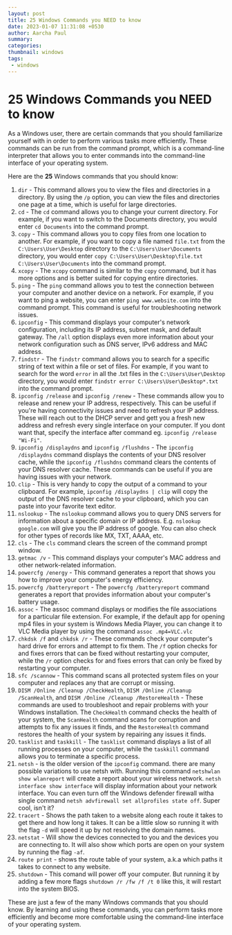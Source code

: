 ```yaml
---
layout: post
title: 25 Windows Commands you NEED to know
date: 2023-01-07 11:31:08 +0530
author: Aarcha Paul
summary: 
categories: 
thumbnail: windows
tags:
 - windows
---
```

# 25 Windows Commands you NEED to know

As a Windows user, there are certain commands that you should familiarize yourself with in order to perform various tasks more efficiently. These commands can be run from the command prompt, which is a command-line interpreter that allows you to enter commands into the command-line interface of your operating system.

Here are the **25** Windows commands that you should know:

 1. `dir` - This command allows you to view the files and directories in a directory. By using the `/p` option, you can view the files and directories one page at a time, which is useful for large directories.
 2. `cd` - The `cd` command allows you to change your current directory. For example, if you want to switch to the Documents directory, you would enter `cd Documents` into the command prompt.
 3. `copy` - This command allows you to copy files from one location to another. For example, if you want to copy a file named `file.txt` from the `C:\Users\User\Desktop` directory to the `C:\Users\User\Documents` directory, you would enter `copy C:\Users\User\Desktop\file.txt C:\Users\User\Documents` into the command prompt.
 4. `xcopy` - The `xcopy` command is similar to the `copy` command, but it has more options and is better suited for copying entire directories.
 5. `ping` - The `ping` command allows you to test the connection between your computer and another device on a network. For example, if you want to ping a website, you can enter `ping www.website.com` into the command prompt. This command is useful for troubleshooting network issues.    
 6. `ipconfig` - This command displays your computer's network configuration, including its IP address, subnet mask, and default gateway. The `/all` option displays even more information about your network configuration such as DNS server, IPv6 address and MAC address. 
 7. `findstr` - The `findstr` command allows you to search for a specific string of text within a file or set of files. For example, if you want to search for the word `error` in all the .txt files in the `C:\Users\User\Desktop` directory, you would enter `findstr error C:\Users\User\Desktop*.txt` into the command prompt.
 8. `ipconfig /release` and `ipconfig /renew` - These commands allow you to release and renew your IP address, respectively. This can be useful if you're having connectivity issues and need to refresh your IP address. These will reach out to the DHCP server and gett you a fresh new address and refresh every single interface on your computer. If you dont want that, specify the interface after command eg. `ipconfig /release "Wi-Fi"`. 
 9. `ipconfig /displaydns` and `ipconfig /flushdns` - The `ipconfig /displaydns` command displays the contents of your DNS resolver cache, while the `ipconfig /flushdns` command clears the contents of your DNS resolver cache. These commands can be useful if you are having issues with your network.
 10. `clip` - This is very handy to copy the output of a command to your clipboard. For example, `ipconfig /displaydns | clip` will copy the output of the DNS resolver cache to your clipboard, which you can paste into your favorite text editor.
 11. `nslookup` - The `nslookup` command allows you to query DNS servers for information about a specific domain or IP address. E.g. `nslookup google.com` will give you the IP address of google. You can also check for other types of records like MX, TXT, AAAA, etc.
 12. `cls` - The `cls` command clears the screen of the command prompt window.
 13. `getmac /v` - This command displays your computer's MAC address and other network-related information.
 14. `powercfg /energy` - This command generates a report that shows you how to improve your computer's energy efficiency.
 15. `powercfg /batteryreport` - The `powercfg /batteryreport` command generates a report that provides information about your computer's battery usage. 
 16. `assoc` - The assoc command displays or modifies the file associations for a particular file extension. For example, if the default app for opening mp4 files in your system is Windows Media Player, you can change it to VLC Media player by using the command `assoc .mp4=VLC.vlc` 
 17. `chkdsk /f` and `chkdsk /r` - These commands check your computer's hard drive for errors and attempt to fix them. The `/f` option checks for and fixes errors that can be fixed without restarting your computer, while the `/r` option checks for and fixes errors that can only be fixed by restarting your computer.
 18. `sfc /scannow` - This command scans all protected system files on your computer and replaces any that are corrupt or missing.
 19. `DISM /Online /Cleanup /CheckHealth`, `DISM /Online /Cleanup /ScanHealth`, and `DISM /Online /Cleanup /RestoreHealth` - These commands are used to troubleshoot and repair problems with your Windows installation. The `CheckHealth` command checks the health of your system, the `ScanHealth` command scans for corruption and attempts to fix any issues it finds, and the `RestoreHealth` command restores the health of your system by repairing any issues it finds.
 20. `tasklist` and `taskkill` - The `tasklist` command displays a list of all running processes on your computer, while the `taskkill` command allows you to terminate a specific process.
 21. `netsh` - is the older version of the `ipconfig` command. there are many possible variations to use netsh with.  Running this command `netshwlan show wlanreport` will create a report about your wireless network. `netsh interface show interface` will display information about your network interface. You can even turn off the Windows defender firewall witha single command `netsh advfirewall set allprofiles state off`. Super cool, isn't it? 
 22. `tracert` - Shows the path taken to a website along each route it takes to get there and how long it takes. It can be a little slow so running it with the flag `-d` will speed it up by not resolving the domain names.
 23. `netstat` - Will show the devices connected to you and the devices you are connecting to. It will also show which ports are open on your system by running the flag `-af`.
 24. `route print` - shows the route table of your system, a.k.a which paths it takes to connect to any website. 
 25. `shutdown` - This comand will power off your computer. But running it by adding a few more flags `shutdown /r /fw /f /t 0` like this, it will restart into the system BIOS. 

These are just a few of the many Windows commands that you should know. By learning and using these commands, you can perform tasks more efficiently and become more comfortable using the command-line interface of your operating system.
